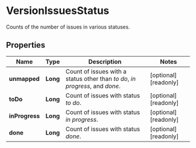 

# VersionIssuesStatus

Counts of the number of issues in various statuses.
## Properties

Name | Type | Description | Notes
------------ | ------------- | ------------- | -------------
**unmapped** | **Long** | Count of issues with a status other than *to do*, *in progress*, and *done*. |  [optional] [readonly]
**toDo** | **Long** | Count of issues with status *to do*. |  [optional] [readonly]
**inProgress** | **Long** | Count of issues with status *in progress*. |  [optional] [readonly]
**done** | **Long** | Count of issues with status *done*. |  [optional] [readonly]



